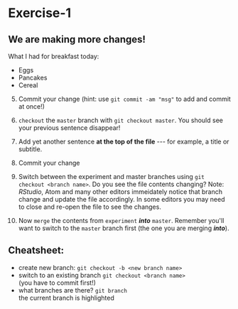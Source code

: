 # Exercise-1

## We are making more changes!

What I had for breakfast today:
- Eggs
- Pancakes
- Cereal

5. Commit your change (hint: use `git commit -am "msg"` to add and commit at once!)

6. `checkout` the `master` branch with `git checkout master`.
   You should see your previous sentence disappear!

7. Add yet another sentence **at the top of the file** --- for example, a title or subtitle.

8. Commit your change

9. Switch between the experiment and master branches using `git
   checkout <branch name>`.
   Do you see the file contents changing?  Note: _RStudio_, Atom and
   many other editors immeidately notice that branch change and update
   the file accordingly.  In
   some editors you may need to close and re-open the file to see the
   changes.

10. Now `merge` the contents from `experiment` ___into___
    `master`.  Remember you'll want to switch to the `master` branch
    first (the one you are merging ___into___).


## Cheatsheet:

* create new branch: `git checkout -b <new branch name>`
* switch to an existing branch `git checkout <branch name>`  
  (you have to commit first!)
* what branches are there?  `git branch`  
  the current branch is highlighted
